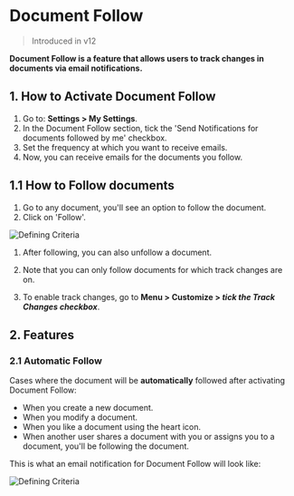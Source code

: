 <!-- add-breadcrumbs -->
# Document Follow

> Introduced in v12

**Document Follow is a feature that allows users to track changes in documents via email notifications.**

## 1. How to Activate Document Follow
1. Go to: **Settings > My Settings**.
1. In the Document Follow section, tick the 'Send Notifications for documents followed by me' checkbox.
1. Set the frequency at which you want to receive emails.
1. Now, you can receive emails for the documents you follow.

## 1.1 How to Follow documents
1. Go to any document, you'll see an option to follow the document.
1. Click on 'Follow'.

<img class="screenshot" alt="Defining Criteria" src="{{docs_base_url}}/assets/img/setup/email/document-follow-how-to-follow.png">

1. After following, you can also unfollow a document.

1. Note that you can only follow documents for which track changes are on.
1. To enable track changes, go to **Menu > Customize > *tick the Track Changes checkbox***.

## 2. Features
### 2.1 Automatic Follow
Cases where the document will be __automatically__ followed after activating Document Follow:

* When you create a new document.
* When you modify a document.
* When you like a document using the heart icon.
* When another user shares a document with you or assigns you to a document, you'll be following the document.

This is what an email notification for Document Follow will look like:

<img class="screenshot" alt="Defining Criteria" src="{{docs_base_url}}/assets/img/setup/email/document-follow-email.png">

